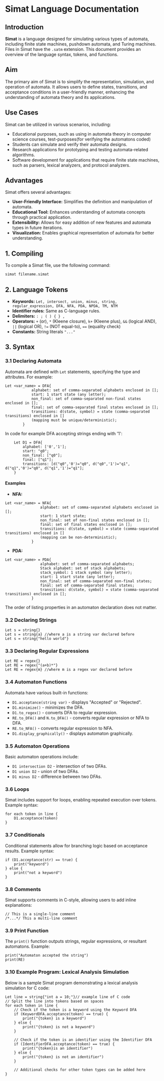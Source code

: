 
# Simat Language Documentation

## Introduction
**Simat** is a language designed for simulating various types of automata, including finite state machines, pushdown automata, and Turing machines. Files in Simat have the `.satm` extension. This document provides an overview of the language syntax, tokens, and functions.

## Aim
The primary aim of Simat is to simplify the representation, simulation, and operation of automata. It allows users to define states, transitions, and acceptance conditions in a user-friendly manner, enhancing the understanding of automata theory and its applications.

## Use Cases
Simat can be utilized in various scenarios, including:
- Educational purposes, such as using in automata theory in computer science courses, test-purposes(for verifying the automatons coded)
- Students can simulate and verify their automata designs.
- Research applications for prototyping and testing automata-related algorithms.
- Software development for applications that require finite state machines, such as parsers, lexical analyzers, and protocol analyzers.

## Advantages
Simat offers several advantages:
- **User-Friendly Interface:** Simplifies the definition and manipulation of automata.
- **Educational Tool:** Enhances understanding of automata concepts through practical application.
- **Extensibility:** Allows for easy addition of new features and automata types in future iterations.
- **Visualization:** Enables graphical representation of automata for better understanding.

## 1. Compiling
To compile a Simat file, use the following command:
```bash
simat filename.simat
```


## 2. Language Tokens
- **Keywords:** `Let, intersect, union, minus, string, regular_expression, DFA, NFA, PDA, NPDA, TM, NTM`
- **Identifier rules:** Same as C-language rules.
- **Delimiters:** `: ; ( ) { } ,`
- **Operators:** `+` (or), `*` (Kleene closure), `k+` (Kleene plus), `&&` (logical AND), `||` (logical OR), `!=` (NOT equal-to), `==` (equality check)
- **Constants:** String literals `"..."`

## 3. Syntax
### 3.1 Declaring Automata
Automata are defined with `Let` statements, specifying the type and attributes. For example:
```plaintext
Let <var_name> = DFA{
			alphabet: set of comma-separated alphabets enclosed in [];
			start: 1 start state (any letter);
			non_final: set of comma-separated non-final states enclosed in [];
			final: set of comma-separated final states enclosed in [];
			transitions: d(state, symbol) = state (comma-separated transitions) enclosed in []
			(mapping must be unique/deterministic);
		}
```
In code for example DFA accepting strings ending with '1':
```
	Let D1 = DFA{
		alphabet: ['0','1'];
		start: "q0";
		non_final: ["q0"];
		final: ["q1"];
		transitions: [d("q0",'0')="q0", d("q0",'1')="q1", d("q1",'0')="q0", d("q1",'1')="q1"];
	}
```
#### Examples
- **NFA:**
```plaintext
Let <var_name> = NFA{
				alphabet: set of comma-separated alphabets enclosed in [];
				start: 1 start state;
				non_final: set of non-final states enclosed in [];
				final: set of final states enclosed in [];
				transitions: d(state, symbol) = state (comma-separated transitions) enclosed in []
				(mapping can be non-deterministic);
			}
```
    
- **PDA:**
```plaintext
Let <var_name> = PDA{
				alphabet: set of comma-separated alphabets;
				Stack alphabet: set of stack alphabets;
				stack_symbol: 1 stack symbol (any letter);
				start: 1 start state (any letter);
				non_final: set of comma-separated non-final states;
				final: set of comma-separated final states;
				transitions: d(state, symbol) = state (comma-separated transitions) enclosed in [];
			}
```

The order of listing properties in an automaton declaration does not matter.

### 3.2 Declaring Strings
```plaintext
Let s = string{}
Let s = string{a} //where a is a string var declared before
Let s = string{"hello world"}
```

### 3.3 Declaring Regular Expressions
```plaintext
Let RE = regex{}
Let RE = regex{"(a+b)*"}
Let RE = regex{m} //where m is a regex var declared before
```

### 3.4 Automaton Functions
Automata have various built-in functions:
- `D1.acceptance(string var)` - displays "Accepted" or "Rejected".
- `D1.minimize()` - minimizes the DFA.
- `D1.to_regex()` - converts DFA to regular expression.
- `RE.to_DFA()` and `N.to_DFA()` - converts regular expression or NFA to DFA.
- `RE.to_NFA()` - converts regular expression to NFA.
- `D1.display_graphically()` - displays automaton graphically.

### 3.5 Automaton Operations
Basic automaton operations include:
- `D1 intersection D2` - intersection of two DFAs.
- `D1 union D2` - union of two DFAs.
- `D1 minus D2` - difference between two DFAs.

### 3.6 Loops
Simat includes support for loops, enabling repeated execution over tokens. Example syntax:
```plaintext
for each token in line {
    D1.acceptance(token)
}
```

### 3.7 Conditionals
Conditional statements allow for branching logic based on acceptance results. Example syntax:
```plaintext
if (D1.acceptance(str) == true) {
    print("keyword")
} else {
    print("not a keyword")
}
```

### 3.8 Comments
Simat supports comments in C-style, allowing users to add inline explanations:
```plaintext
// This is a single-line comment
/*...*/ This a multi-line comment
```

### 3.9 Print Function
The `print()` function outputs strings, regular expressions, or resultant automatons. Example:
```plaintext
print("Automaton accepted the string")
print(RE)
```

### 3.10 Example Program: Lexical Analysis Simulation
Below is a sample Simat program demonstrating a lexical analysis simulation for C code:
```plaintext
Let line = string{"int a = 10;"}// example line of C code
// Split the line into tokens based on spaces
for each token in line {
    // Check if the token is a keyword using the Keyword DFA
    if (KeywordDFA.acceptance(token) == true) {
        print("{token} is a keyword")
    } else {
        print("{token} is not a keyword")
    }
    
    // Check if the token is an identifier using the Identifier DFA
    if (IdentifierDFA.acceptance(token) == true) {
        print("{token}is an identifier")
    } else {
        print("{token} is not an identifier")
    }
    
    // Additional checks for other token types can be added here
}
```

